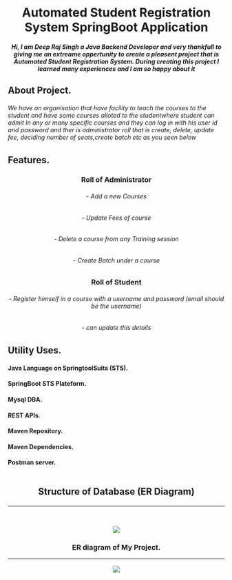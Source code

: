 
<h1 align="center">Automated Student Registration System  SpringBoot Application </h1>
<h5 align="center"> Hi, I am Deep Raj Singh a Java Backend Developer and very thankfull to giving me an extreame oppertunity to create a pleasent project
  that is Automated Student Registration System. During creating this project I learned many experiences and I am so happy about it</h5> 
  <h2 align="left">About Project.
  <h6>We have an organisation that have facility to teach the courses to the student and have some courses alloted to the studentwhere student can admit in any or many specific courses and they can log in with his user id and password and ther is administrator roll that is create, delete, update fee, deciding number of seats,create batch etc as you seen below<h6>
<h2 align="left"> Features.
  <h3 align="center"> Roll of Administrator
  <h6 align="center"> - Add a new Courses
  <h6 align="center"> - Update Fees of course
  <h6 align="center"> - Delete  a course from any Training session
  <h6 align="center"> - Create Batch under a course
  <br>

    
    
  <h3 align="center"> Roll of Student
  <h6 align="center"> - Register himself in a course with a username and password (email should be the username)
  <h6 align="center"> - can update this details
  
  <br>
  <h2 align="left"> Utility Uses.
  <br>
  <h4 align="left"> Java Language on SpringtoolSuits (STS).
  <h4 align="left"> SpringBoot STS Plateform.
  <h4 align="left"> Mysql DBA.
  <h4 align="left"> REST APIs.
  <h4 align="left"> Maven Repository.
  <h4 align="left"> Maven Dependencies.
  <h4 align="left"> Postman server.
    
  <br>
  <br>
  <h2 align="center">Structure of Database (ER Diagram)
  <hr>
  <br>
    
    
     
<img src="https://user-images.githubusercontent.com/88429770/234294678-1d234554-dfec-4416-a287-9d4e45c97a57.jpg">
<h3 align="center"> ER diagram of My Project.
<hr>
 <img src="https://user-images.githubusercontent.com/88429770/234294411-a220cb5f-d463-45fd-b4cf-abd5c15ea858.jpg">



   


